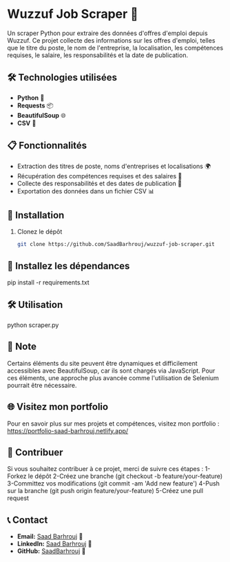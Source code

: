 # Wuzzuf Job Scraper 🚀

Un scraper Python pour extraire des données d'offres d'emploi depuis Wuzzuf. Ce projet collecte des informations sur les offres d'emploi, telles que le titre du poste, le nom de l'entreprise, la localisation, les compétences requises, le salaire, les responsabilités et la date de publication.

## 🛠️ Technologies utilisées
- **Python** 🐍
- **Requests** 📦
- **BeautifulSoup** 🌐
- **CSV** 📄

## 📋 Fonctionnalités
- Extraction des titres de poste, noms d'entreprises et localisations 🌍
- Récupération des compétences requises et des salaires 💼
- Collecte des responsabilités et des dates de publication 📅
- Exportation des données dans un fichier CSV 📊

## 🚀 Installation
1. Clonez le dépôt
   ```bash
   git clone https://github.com/SaadBarhrouj/wuzzuf-job-scraper.git
## 🚀 Installez les dépendances

pip install -r requirements.txt

## 🛠️ Utilisation
python scraper.py

## 🚨 Note
Certains éléments du site peuvent être dynamiques et difficilement accessibles avec BeautifulSoup, car ils sont chargés via JavaScript. Pour ces éléments, une approche plus avancée comme l'utilisation de Selenium pourrait être nécessaire.

## 🌐 Visitez mon portfolio
Pour en savoir plus sur mes projets et compétences, visitez mon portfolio : https://portfolio-saad-barhrouj.netlify.app/

## 🤔 Contribuer
Si vous souhaitez contribuer à ce projet, merci de suivre ces étapes :
1-Forkez le dépôt
2-Créez une branche (git checkout -b feature/your-feature)
3-Committez vos modifications (git commit -am 'Add new feature')
4-Push sur la branche (git push origin feature/your-feature)
5-Créez une pull request

## 📞 Contact

- **Email:** [Saad Barhrouj](saad.barhrouj@etu.uae.ac.ma) 📧
- **LinkedIn:** [Saad Barhrouj](https://www.linkedin.com/in/saad-barhrouj-b37270295/) 💼
- **GitHub:** [SaadBarhrouj](https://github.com/SaadBarhrouj) 🐙

